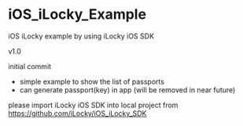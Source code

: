# iOS_iLocky_Example
iOS iLocky example by using iLocky iOS SDK

v1.0

initial commit
* simple example to show the list of passports
* can generate passport(key) in app (will be removed in near future)

please import iLocky iOS SDK into local project from https://github.com/iLocky/iOS_iLocky_SDK
